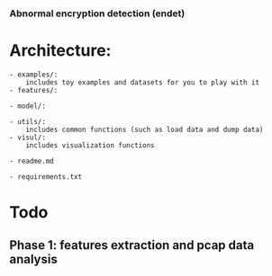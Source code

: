 ### Abnormal encryption detection (endet)

# Architecture:
   
    - examples/: 
        includes toy examples and datasets for you to play with it 
    - features/: 
        
    - model/: 

    - utils/: 
        includes common functions (such as load data and dump data)
    - visul/: 
        includes visualization functions
   
    - readme.md
    
    - requirements.txt


# Todo
## Phase 1: features extraction and pcap data analysis
    